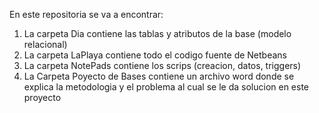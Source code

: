 En este repositoria se va a encontrar:
1. La carpeta Dia contiene las tablas y atributos de la base (modelo relacional)
2. La carpeta LaPlaya contiene todo el codigo fuente de Netbeans
3. La carpeta NotePads contiene los scrips (creacion, datos, triggers)
4. La Carpeta Poyecto de Bases contiene un archivo word donde se explica la metodologia y el problema al cual se le da solucion en este proyecto
